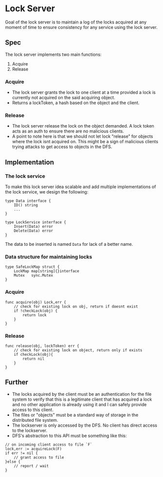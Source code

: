 # Lock Server

Goal of the lock server is to maintain a log of the locks acquired at any moment of time to ensure consistency for any service using the lock server.

## Spec

The lock server implements two main functions:
1. Acquire
2. Release

### Acquire

* The lock server grants the lock to one client at a time provided a lock is currently not acquired on the said acquiring object.
* Returns a lockToken, a hash based on the object and the client.

### Release

* The lock server release the lock on the object demanded. A lock token acts as an auth to ensure there are no malicious clients.
* A point to note here is that we should not let lock "release" for objects where the lock isnt acquired on. This might be a sign of malicious clients trying attacks to get access to objects in the DFS.
## Implementation

### The lock service
To make this lock server idea scalable and add multiple implementations of the lock service, we design the following:

```
type Data interface {
    ID() string
    ...
}

type LockService interface {
    Insert(Data) error
    Delete(Data) error
}
```

The data to be inserted is named `Data` for lack of a better name.

### Data structure for maintaining locks

```
type SafeLockMap struct {
    LockMap map[string]{}interface 
    Mutex   sync.Mutex 
}
```

### Acquire

```
func acquire(obj) Lock,err {
    // check for existing lock on obj, return if doesnt exist
    if !checkLock(obj) {
        return lock
    } 
}
```

### Release 

```
func release(obj, lockToken) err {
    // check for existing lock on object, return only if exists
    if checkLock(obj){
        return nil
    }
}
```


## Further

* The locks acquired by the client must be an authentication for the file system to verify that this is a legitimate client that has acquired a lock and no other application is already using it and I can safely provide access to this client.
* The files or "objects" must be a standard way of storage in the distributed file system.
* The lockserver is only accessed by the DFS. No client has direct access to the lockserver. 
* DFS's abstraction to this API must be something like this:

```
// on incoming client access to file `F`
lock,err := acquireLock(F)
if err != nil {
    // grant access to file
}else {
    // report / wait
}
```
